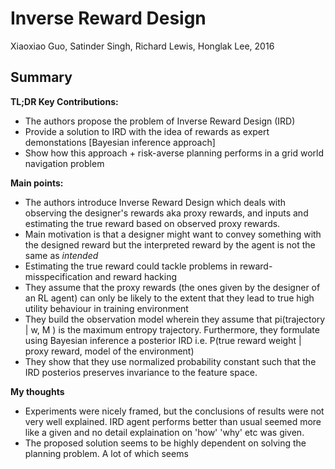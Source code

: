 # Inverse Reward Design
Xiaoxiao Guo, Satinder Singh, Richard Lewis, Honglak Lee, 2016

## Summary

**TL;DR Key Contributions:** 
  * The authors propose the problem of Inverse Reward Design (IRD)
  * Provide a solution to IRD with the idea of rewards as expert demonstations [Bayesian inference approach]
  * Show how this approach + risk-averse planning performs in a grid world navigation problem


**Main points:** 
  * The authors introduce Inverse Reward Design which deals with observing the designer's rewards aka proxy rewards, and inputs and estimating the true reward based on observed proxy rewards.
  * Main motivation is that a designer might want to convey something with the designed reward but the interpreted reward by the agent is not the same as *intended*
  * Estimating the true reward could tackle problems in reward-misspecification and reward hacking
  * They assume that the proxy rewards (the ones given by the designer of an RL agent) can only be likely to the extent that they lead to true high utility behaviour in training environment
  * They build the observation model wherein they assume that pi(trajectory | w, M ) is the maximum entropy trajectory. Furthermore, they formulate using Bayesian inference a posterior IRD i.e. P(true reward weight | proxy reward, model of the environment) 
  * They show that they use normalized probability constant such that the IRD posterios preserves invariance to the feature space. 
  
  

**My thoughts**
 * Experiments were nicely framed, but the conclusions of results were not very well explained. IRD agent performs better than usual seemed more like a given and no detail explaination on 'how' 'why' etc was given.
 * The proposed solution seems to be highly dependent on solving the planning problem. A lot of which seems 
